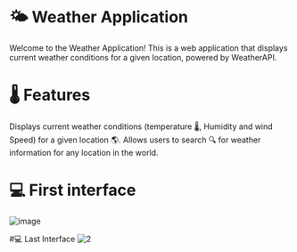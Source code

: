 # 🌤️ Weather Application

Welcome to the Weather Application! This is a  web application that displays current weather conditions for a given location, powered by WeatherAPI.

# 🌡️ Features

Displays current weather conditions (temperature 🌡️, Humidity and wind Speed) for a given location 🌎.
Allows users to search 🔍 for weather information for any location in the world.

# 💻 First interface
![image](https://github.com/VinodiNikeshaniKasthuri/weather-app01/assets/140379202/95051467-8889-4e49-9e50-7020b49d3bd8)

#💻 Last Interface
![2](https://github.com/VinodiNikeshaniKasthuri/weather-app01/assets/140379202/fccd55d7-f4cd-42cd-9237-5591434c25f5)

